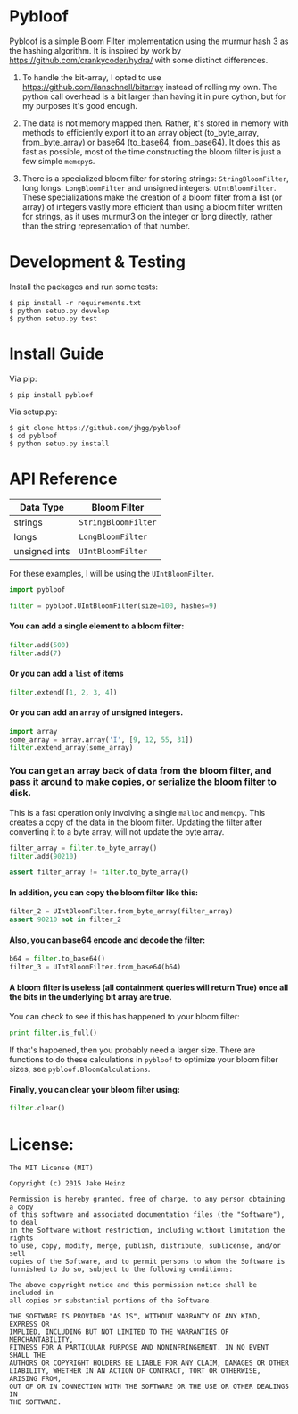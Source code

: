 # Pybloof

Pybloof is a simple Bloom Filter implementation using the murmur hash 3 as the hashing algorithm. It is inspired by
work by https://github.com/crankycoder/hydra/ with some distinct differences. 

1. To handle the bit-array, I opted to use https://github.com/ilanschnell/bitarray instead of rolling my own. The 
python call overhead is a bit larger than having it in pure cython, but for my purposes it's good enough. 

2. The data is not memory mapped then. Rather, it's stored in memory with methods to efficiently export it to an 
array object (to_byte_array, from_byte_array) or base64 (to_base64, from_base64). It does this as fast as possible, 
most of the time constructing the bloom filter is just a few simple `memcpy`s. 
  
3. There is a specialized bloom filter for storing strings: `StringBloomFilter`, long longs: `LongBloomFilter` and 
unsigned integers: `UIntBloomFilter`. These specializations make the creation of a bloom filter from a list (or array)
of integers vastly more efficient than using a bloom filter written for strings, as it uses murmur3 on the integer or 
long directly, rather than the string representation of that number. 

# Development & Testing

Install the packages and run some tests:

```
$ pip install -r requirements.txt
$ python setup.py develop
$ python setup.py test
```

# Install Guide

Via pip:

```
$ pip install pybloof
```

Via setup.py:

```
$ git clone https://github.com/jhgg/pybloof
$ cd pybloof
$ python setup.py install
```

# API Reference

| Data Type | Bloom Filter |
| --------- | ------------ |
| strings   | `StringBloomFilter` |
| longs     | `LongBloomFilter` |
| unsigned ints | `UIntBloomFilter` |

For these examples, I will be using the `UIntBloomFilter`. 


```python
import pybloof

filter = pybloof.UIntBloomFilter(size=100, hashes=9)

```

#### You can add a single element to a bloom filter:

```python
filter.add(500)
filter.add(7)
```

#### Or you can add a `list` of items

```python
filter.extend([1, 2, 3, 4])
```

#### Or you can add an `array` of unsigned integers. 

```python
import array
some_array = array.array('I', [9, 12, 55, 31])
filter.extend_array(some_array)
```

### You can get an array back of data from the bloom filter, and pass it around to make copies, or serialize the bloom filter to disk. 
This is a fast operation only involving a single `malloc` and `memcpy`. This  creates a copy of the data in the bloom 
filter. Updating the filter after converting it to a byte array, will not update the byte array.

```python
filter_array = filter.to_byte_array()
filter.add(90210)

assert filter_array != filter.to_byte_array()
```

#### In addition, you can copy the bloom filter like this:

```python
filter_2 = UIntBloomFilter.from_byte_array(filter_array) 
assert 90210 not in filter_2
```

#### Also, you can base64 encode and decode the filter:

```python
b64 = filter.to_base64()
filter_3 = UIntBloomFilter.from_base64(b64)
```

#### A bloom filter is useless (all containment queries will return True) once all the bits in the underlying bit array are true. 
You can check to see if this has happened to your bloom filter:

```python
print filter.is_full()
```

If that's happened, then you probably need a larger size. There are functions to do these calculations in `pybloof`
to optimize your bloom filter sizes, see `pybloof.BloomCalculations`. 

#### Finally, you can clear your bloom filter using:

```python
filter.clear()
```

# License:

```
The MIT License (MIT)

Copyright (c) 2015 Jake Heinz

Permission is hereby granted, free of charge, to any person obtaining a copy
of this software and associated documentation files (the "Software"), to deal
in the Software without restriction, including without limitation the rights
to use, copy, modify, merge, publish, distribute, sublicense, and/or sell
copies of the Software, and to permit persons to whom the Software is
furnished to do so, subject to the following conditions:

The above copyright notice and this permission notice shall be included in
all copies or substantial portions of the Software.

THE SOFTWARE IS PROVIDED "AS IS", WITHOUT WARRANTY OF ANY KIND, EXPRESS OR
IMPLIED, INCLUDING BUT NOT LIMITED TO THE WARRANTIES OF MERCHANTABILITY,
FITNESS FOR A PARTICULAR PURPOSE AND NONINFRINGEMENT. IN NO EVENT SHALL THE
AUTHORS OR COPYRIGHT HOLDERS BE LIABLE FOR ANY CLAIM, DAMAGES OR OTHER
LIABILITY, WHETHER IN AN ACTION OF CONTRACT, TORT OR OTHERWISE, ARISING FROM,
OUT OF OR IN CONNECTION WITH THE SOFTWARE OR THE USE OR OTHER DEALINGS IN
THE SOFTWARE.
```